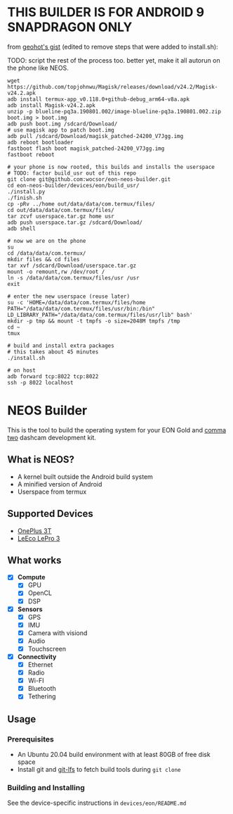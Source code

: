 # THIS BUILDER IS FOR ANDROID 9 SNAPDRAGON ONLY

from [geohot's gist](https://gist.github.com/geohot/569e9e4b20fd41203d8da71c6022be15) (edited to remove steps that were added to install.sh):

TODO: script the rest of the process too. better yet, make it all autorun on the phone like NEOS.

```
wget https://github.com/topjohnwu/Magisk/releases/download/v24.2/Magisk-v24.2.apk
adb install termux-app_v0.118.0+github-debug_arm64-v8a.apk
adb install Magisk-v24.2.apk
unzip -p blueline-pq3a.190801.002/image-blueline-pq3a.190801.002.zip boot.img > boot.img
adb push boot.img /sdcard/Download/
# use magisk app to patch boot.img
adb pull /sdcard/Download/magisk_patched-24200_V7Jgg.img
adb reboot bootloader
fastboot flash boot magisk_patched-24200_V7Jgg.img
fastboot reboot

# your phone is now rooted, this builds and installs the userspace
# TODO: factor build_usr out of this repo
git clone git@github.com:wocsor/eon-neos-builder.git
cd eon-neos-builder/devices/eon/build_usr/
./install.py
./finish.sh
cp -pRv ../home out/data/data/com.termux/files/
cd out/data/data/com.termux/files/
tar zcvf userspace.tar.gz home usr
adb push userspace.tar.gz /sdcard/Download/
adb shell

# now we are on the phone
su
cd /data/data/com.termux/ 
mkdir files && cd files
tar xvf /sdcard/Download/userspace.tar.gz
mount -o remount,rw /dev/root /
ln -s /data/data/com.termux/files/usr /usr
exit

# enter the new userspace (reuse later)
su -c 'HOME=/data/data/com.termux/files/home PATH="/data/data/com.termux/files/usr/bin:/bin" LD_LIBRARY_PATH="/data/data/com.termux/files/usr/lib" bash'
mkdir -p tmp && mount -t tmpfs -o size=2048M tmpfs /tmp
cd ~
tmux

# build and install extra packages
# this takes about 45 minutes
./install.sh

# on host
adb forward tcp:8022 tcp:8022
ssh -p 8022 localhost

```



NEOS Builder
======

This is the tool to build the operating system for your EON Gold and [comma two](https://comma.ai/shop/products/comma-two-devkit) dashcam development kit.

What is NEOS?
------

* A kernel built outside the Android build system
* A minified version of Android
* Userspace from termux

Supported Devices
------

* [OnePlus 3T](https://www.oneplus.com/3t)
* [LeEco LePro 3](https://www.cnet.com/products/leeco-lepro-3/review/)

What works
-----
- [X] **Compute**
  - [X] GPU
  - [X] OpenCL
  - [X] DSP
- [X] **Sensors**
  - [X] GPS
  - [X] IMU
  - [X] Camera with visiond
  - [X] Audio
  - [X] Touchscreen
- [X] **Connectivity**
  - [X] Ethernet
  - [X] Radio
  - [X] Wi-FI
  - [X] Bluetooth
  - [X] Tethering

Usage
------

### Prerequisites

* An Ubuntu 20.04 build environment with at least 80GB of free disk space
* Install git and [git-lfs](https://github.com/git-lfs/git-lfs/wiki/Installation) to fetch build tools during `git clone`

### Building and Installing

See the device-specific instructions in `devices/eon/README.md`
